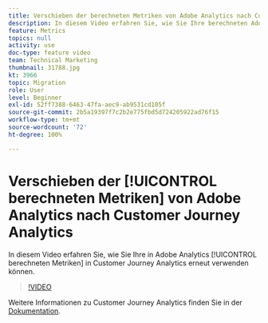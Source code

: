 ```yaml
---
title: Verschieben der berechneten Metriken von Adobe Analytics nach Customer Journey Analytics
description: In diesem Video erfahren Sie, wie Sie Ihre berechneten Adobe Analytics-Metriken in Customer Journey Analytics erneut verwenden können.
feature: Metrics
topics: null
activity: use
doc-type: feature video
team: Technical Marketing
thumbnail: 31788.jpg
kt: 3966
topic: Migration
role: User
level: Beginner
exl-id: 52ff7388-6463-47fa-aec9-ab9531cd105f
source-git-commit: 2b5a19397f7c2b2e775fbd5d724205922ad76f15
workflow-type: tm+mt
source-wordcount: '72'
ht-degree: 100%

---
```


# Verschieben der [!UICONTROL berechneten Metriken] von Adobe Analytics nach Customer Journey Analytics

In diesem Video erfahren Sie, wie Sie Ihre in Adobe Analytics [!UICONTROL berechneten Metriken] in Customer Journey Analytics erneut verwenden können.

>[!VIDEO](https://video.tv.adobe.com/v/31788/?quality=12)

Weitere Informationen zu Customer Journey Analytics finden Sie in der [Dokumentation](https://docs.adobe.com/content/help/de-DE/analytics-platform/using/cja-landing.html).
